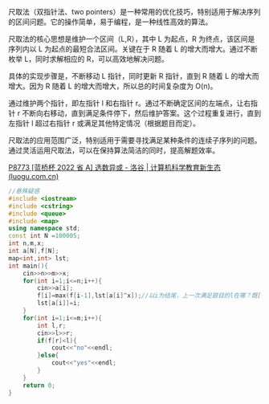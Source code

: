 尺取法（双指针法、two pointers）是一种常用的优化技巧，特别适用于解决序列的区间问题。它的操作简单，易于编程，是一种线性高效的算法。

尺取法的核心思想是维护一个区间（L,R），其中 L 为起点，R 为终点，该区间是序列内以 L 为起点的最短合法区间。关键在于 R 随着 L 的增大而增大。通过不断枚举 L，同时求解相应的 R，可以高效地解决问题。

具体的实现步骤是，不断移动 L 指针，同时更新 R 指针，直到 R 随着 L 的增大而增大。因为 R 随着 L 的增大而增大，所以总的时间复杂度为 O(n)。

通过维护两个指针，即左指针 l 和右指针 r。通过不断确定区间的左端点，让右指针 r 不断向右移动，直到满足条件停下，然后维护答案。这个过程重复进行，直到左指针 l 超过右指针 r 或满足其他特定情况（根据题目而定）。

尺取法的应用范围广泛，特别适用于需要寻找满足某种条件的连续子序列的问题。通过灵活运用尺取法，可以在保持算法简洁的同时，提高解题效率。

[P8773 [蓝桥杯 2022 省 A] 选数异或 - 洛谷 | 计算机科学教育新生态 (luogu.com.cn)](https://www.luogu.com.cn/problem/P8773)
```cpp
//悬殊疑惑
#include <iostream>
#include <cstring>
#include <queue>
#include <map>
using namespace std;
const int N =100005;
int n,m,x;
int a[N],f[N];
map<int,int> lst;
int main(){
	cin>>n>>m>>x;
	for(int i=1;i<=n;i++){
		cin>>a[i];
		f[i]=max(f[i-1],lst[a[i]^x]);//以i为结尾，上一次满足题目的l在哪？既[f[i],i]区间满足条件
		lst[a[i]]=i;
	}
	for(int i=1;i<=m;i++){
		int l,r;
		cin>>l>>r;
		if(f[r]<l){
			cout<<"no"<<endl;
		}else{
			cout<<"yes"<<endl;
		}
	}
	return 0;
}
```